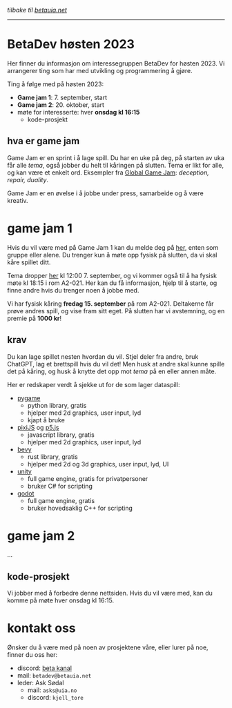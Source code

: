 *tilbake til [betauia.net](../index.html)*

---
# BetaDev høsten 2023
Her finner du informasjon om interessegruppen BetaDev for høsten 2023. Vi arrangerer ting som har med utvikling og programmering å gjøre.

Ting å følge med på høsten 2023:
- **Game jam 1**: 7. september, start
- **Game jam 2**: 20. oktober, start
- møte for interesserte: hver **onsdag kl 16:15**
    - kode-prosjekt

## hva er game jam
Game Jam er en sprint i å lage spill. Du har en uke på deg, på starten av uka får alle *tema*, også jobber du helt til kåringen på slutten. Tema er likt for alle, og kan være et enkelt ord. Eksempler fra [Global Game Jam](https://globalgamejam.org/history): *deception, repair, duality*.

Game Jam er en øvelse i å jobbe under press, samarbeide og å være kreativ.

# game jam 1
Hvis du vil være med på Game Jam 1 kan du melde deg på [her](https://forms.office.com/e/Eze1w2mi2P), enten som gruppe eller alene. Du trenger kun å møte opp fysisk på slutten, da vi skal kåre spillet ditt.

Tema dropper [her](tema.html) kl 12:00 7. september, og vi kommer også til å ha fysisk møte kl 18:15 i rom A2-021. Her kan du få informasjon, hjelp til å starte, og finne andre hvis du trenger noen å jobbe med.

Vi har fysisk kåring **fredag 15. september** på rom A2-021. Deltakerne får prøve andres spill, og vise fram sitt eget. På slutten har vi avstemning, og en premie på **1000 kr**!

## krav
Du kan lage spillet nesten hvordan du vil. Stjel deler fra andre, bruk ChatGPT, lag et brettspill hvis du vil det! Men husk at andre skal kunne spille det på kåring, og husk å knytte det opp mot *tema* på en eller annen måte. 

Her er redskaper verdt å sjekke ut for de som lager dataspill:
- [pygame](https://www.pygame.org/)
    - python library, gratis
    - hjelper med 2d graphics, user input, lyd
    - kjapt å bruke
- [pixiJS](https://pixijs.com/) og [p5.js](https://p5js.org/)
    - javascript library, gratis
    - hjelper med 2d graphics, user input, lyd
- [bevy](https://bevyengine.org/)
    - rust library, gratis
    - hjelper med 2d og 3d graphics, user input, lyd, UI
- [unity](https://unity.com/)
    - full game engine, gratis for privatpersoner
    - bruker C# for scripting
- [godot](https://godotengine.org/)
    - full game engine, gratis
    - bruker hovedsaklig C++ for scripting

# game jam 2
...

## kode-prosjekt
Vi jobber med å forbedre denne nettsiden. Hvis du vil være med, kan du komme på møte hver onsdag kl 16:15.

# kontakt oss
Ønsker du å være med på noen av prosjektene våre, eller lurer på noe, finner du oss her:
- discord: [beta kanal](https://discord.gg/v8b6ZrQ")
- mail: `betadev@betauia.net`
- leder: Ask Sødal
    - mail: `asks@uia.no` 
    - discord: `kjell_tore`